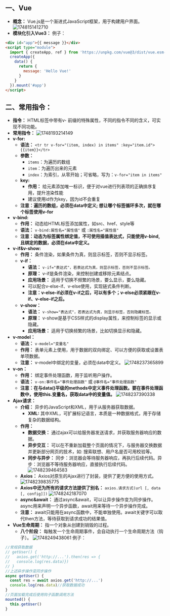 ## 一、Vue
* **概念：** Vue.js是一个渐进式JavaScript框架，用于构建用户界面。
![1748151412710](image/Vue3/1748151412710.png)
* **模块化引入Vue3：**
例子：
```html
<div id="app">{{ message }}</div>
<script type="module">
  import { createApp, ref } from 'https://unpkg.com/vue@3/dist/vue.esm-browser.js'
  createApp({
    data() {
      return {
        message: 'Hello Vue!'
      }
    }
  }).mount('#app')
</script>
```
## 二、常用指令：
* **指令：** HTML标签中带有v- 前缀的特殊属性，不同的指令不同的含义，可实现不同功能。
* **常用指令：**
  ![1748193214149](image/Vue3/1748193214149.png)
* **v-for:**
  * **语法：** `<tr tr v-for="(item, index) in items" :key="item.id">{{item}}</tr>`
  * **参数：**
    * `items`：为遍历的数组
    * `item`：为遍历出来的元素
    * `index`：为索引，从零开始；可省略，写为：`v-for="item in items"`
  * **key:**
    * **作用：** 给元素添加唯一标识，便于对vue进行列表项的正确排序复用，提升渲染性能
    * 建议使用id作为key，因为id不会重复
  * **注意：遍历的数组，必须在data中定义; 想让哪个标签循环多次，就在哪个标签使用v-for**
* **v-bind:**
  * **作用：** 动态给HTML标签添加属性，如src、href、style等 
  * **语法：** `v-bind:属性名="属性值"` 或 `:属性名="属性值"`
  * **注意：动态为标签属性绑定值，不可使用插值表达式，只能使用v-bind, 且绑定的数据，必须在data中定义。**
* **v-if&v-show:**
  * **作用：** 条件渲染，如果条件为真，则显示标签，否则不显示标签。
  * **v-if：**
    * **语法：** `v-if="表达式"，若表达式为真，则显示标签，否则不显示标签。`
    * **原理：** v-if是条件渲染，来控制创建或移除元素结点。
    * **应用场景：** 适用于切换不频繁的场景，要么显示，要么隐藏。
    * 可以配合v-else-if、v-else使用，实现链式条件判断。
    * **注意：v-else-if必须在v-if之后，可以有多个；v-else必须紧跟在v-if、v-else-if之后。**
  * **v-show：**
    * **语法：** `v-show="表达式"，若表达式为真，则显示标签，否则隐藏标签。` 
    * **原理：** v-show是基于CSS样式的display属性，来控制标签的显示或隐藏。
    * **应用场景：** 适用于切换频繁的场景，比如切换显示和隐藏。
* **v-model：**
  * **语法：** `v-model="变量名"`
  * **作用：** 表单元素上使用，用于数据的双向绑定、可以方便的获取或设置表单项数据。
  * **注意：** v-model中绑定的变量，必须在data中定义。
  ![1748237365899](image/Vue3/1748237365899.png)
* **v-on：**
  * **作用：** 绑定事件处理函数，用于监听用户操作。
  * **语法：** `v-on:事件名="事件处理函数"` 或 `@事件名="事件处理函数"`
  * **注意：在与data()平级的methods中定义事件处理函数。要在事件处理函数中，使用this.变量名，获取data中的变量值。**
  ![1748237390338](image/Vue3/1748237390338.png)
* **Ajax请求：**
  * **介绍：** 异步的JavaScript和XML，用于从服务器获取数据。
    * **XML:** 其中XML，可扩展标记语言，本质是一种数据格式，用于存储复杂的数据结构。 
  * **作用：** 
    * **数据交换：** 通过ajax可以给服务器发送请求，并获取服务器响应的数据。
    * **异步交互：** 可以在不重新加载整个页面的情况下，与服务器交换数据并更新部分网页的技术，如: 搜索联想、用户名是否可用校验等。 
    * **同步与异步：** 同步：浏览器会等待服务器响应，再执行后续代码。异步：浏览器不等待服务器响应，直接执行后续代码。
  ![1748239464583](image/Vue3/1748239464583.png)
  * **Axios：** Axios对原生的Ajax进行了封装，提供了更方便的使用方式。
   ![1748239835775](image/Vue3/1748239835775.png)
  * **Axios中还为所有的请求方法提供了别名：** `axios.请求方式(url [, data [, config]])`
   ![1748242187070](image/Vue3/1748242187070.png)
  * **async&await：** 通过async&await，可以让异步操作变为同步操作。async用来声明一个异步函数，await用来等待一个异步操作完成。
  * **注意：** await只能用在async函数中，不能单独使用。await关键字可以取代then方法，等待获取到请求成功的结果值。
* **Vue生命周期：** 指一个对象从创建到销毁的过程。
  * **八个阶段：** 每触发一个生命周期事件，会自动执行一个生命周期方法（钩子）。
   ![1748249438061](image/Vue3/1748249438061.png) 
  例子：
```javascript
//常规获取数据
// getUser() {
//   axios.get('http://...').then(res => {
//   console.log(res.data)})
// }
//上述异步操作变同步操作
async getUser() {
  const res = await axios.get('http://...')
  console.log(res.data)//获取数据成功
}
//页面加载完成后使用钩子函数调用方法
mounted() {
  this.getUser()
}
```